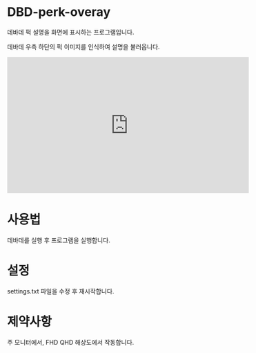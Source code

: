 # DBD-perk-overay
데바데 퍽 설명을 화면에 표시하는 프로그램입니다.

데바데 우측 하단의 퍽 이미지를 인식하여 설명을 불러옵니다.

<iframe width="560" height="315" src="https://www.youtube.com/embed/LkT2xsgpXQs" frameborder="0" allow="accelerometer; autoplay; encrypted-media; gyroscope; picture-in-picture" allowfullscreen></iframe>

# 사용법
데바데를 실행 후 프로그램을 실행합니다.

# 설정
settings.txt 파일을 수정 후 재시작합니다.

# 제약사항
주 모니터에서, FHD QHD 해상도에서 작동합니다.
